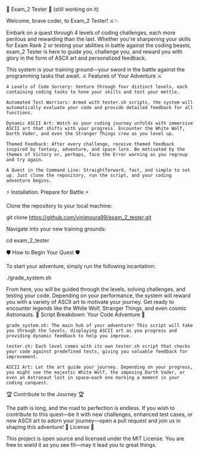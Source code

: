 🏰 Exam_2 Tester 🏰
(still working on it)

Welcome, brave coder, to Exam_2 Tester! ⚔️✨

Embark on a quest through 4 levels of coding challenges, each more perilous and rewarding than the last. Whether you're sharpening your skills for Exam Rank 2 or testing your abilities in battle against the coding beasts, exam_2 Tester is here to guide you, challenge you, and reward you with glory in the form of ASCII art and personalized feedback.

This system is your training ground—your sword in the battle against the programming tasks that await.
⚔️ Features of Your Adventure ⚔️

    4 Levels of Code Sorcery: Venture through four distinct levels, each containing coding tasks to hone your skills and test your mettle.

    Automated Test Warriors: Armed with tester.sh scripts, the system will automatically evaluate your code and provide detailed feedback for all functions.

    Dynamic ASCII Art: Watch as your coding journey unfolds with immersive ASCII art that shifts with your progress. Encounter the White Wolf, Darth Vader, and even the Stranger Things crew as you level up.

    Themed Feedback: After every challenge, receive themed feedback inspired by fantasy, adventure, and space lore. Be motivated by the themes of Victory or, perhaps, face the Error warning as you regroup and try again.

    A Quest in the Command Line: Straightforward, fast, and simple to set up. Just clone the repository, run the script, and your coding adventure begins.

⚡ Installation: Prepare for Battle ⚡

Clone the repository to your local machine:

git clone https://github.com/vinimoura99/exam_2_tester.git

Navigate into your new training grounds:

cd exam_2_tester

🛡️ How to Begin Your Quest 🛡️

To start your adventure, simply run the following incantation:

./grade_system.sh

From here, you will be guided through the levels, solving challenges, and testing your code. Depending on your performance, the system will reward you with a variety of ASCII art to motivate your journey. Get ready to encounter legends like the White Wolf, Stranger Things, and even cosmic Astronauts.
📝 Script Breakdown: Your Code Adventure 📝

    grade_system.sh: The main hub of your adventure! This script will take you through the levels, displaying ASCII art as you progress and providing dynamic feedback to help you improve.

    tester.sh: Each level comes with its own tester.sh script that checks your code against predefined tests, giving you valuable feedback for improvement.

    ASCII Art: Let the art guide your journey. Depending on your progress, you might see the majestic White Wolf, the imposing Darth Vader, or even an Astronaut lost in space—each one marking a moment in your coding conquest.

🏆 Contribute to the Journey 🏆

The path is long, and the road to perfection is endless. If you wish to contribute to this quest—be it with new challenges, enhanced test cases, or new ASCII art to adorn your journey—open a pull request and join us in shaping this adventure!
📜 License 📜

This project is open source and licensed under the MIT License. You are free to wield it as you see fit—may it lead you to great things.
